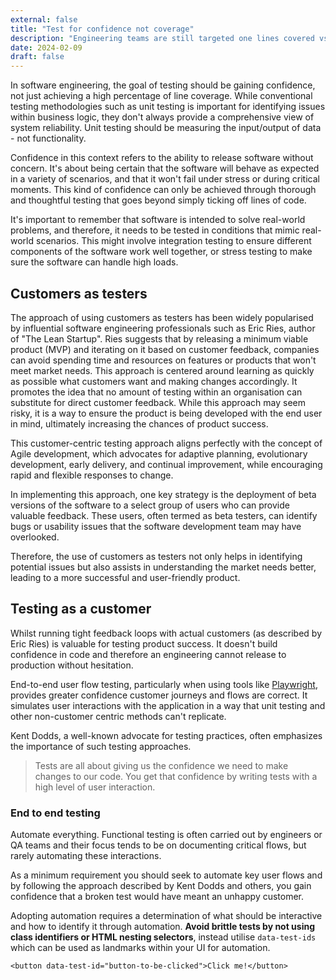 ```yaml
---
external: false
title: "Test for confidence not coverage"
description: "Engineering teams are still targeted one lines covered vs confidence"
date: 2024-02-09
draft: false
---
```


In software engineering, the goal of testing should be gaining confidence, not just achieving a high percentage of line coverage. While conventional testing methodologies such as unit testing is important for identifying issues within business logic, they don't always provide a comprehensive view of system reliability. Unit testing should be measuring the input/output of data - not functionality.

Confidence in this context refers to the ability to release software without concern. It's about being certain that the software will behave as expected in a variety of scenarios, and that it won't fail under stress or during critical moments. This kind of confidence can only be achieved through thorough and thoughtful testing that goes beyond simply ticking off lines of code.

It's important to remember that software is intended to solve real-world problems, and therefore, it needs to be tested in conditions that mimic real-world scenarios. This might involve integration testing to ensure different components of the software work well together, or stress testing to make sure the software can handle high loads.

## Customers as testers

The approach of using customers as testers has been widely popularised by influential software engineering professionals such as Eric Ries, author of "The Lean Startup". Ries suggests that by releasing a minimum viable product (MVP) and iterating on it based on customer feedback, companies can avoid spending time and resources on features or products that won't meet market needs. This approach is centered around learning as quickly as possible what customers want and making changes accordingly. It promotes the idea that no amount of testing within an organisation can substitute for direct customer feedback. While this approach may seem risky, it is a way to ensure the product is being developed with the end user in mind, ultimately increasing the chances of product success.

This customer-centric testing approach aligns perfectly with the concept of Agile development, which advocates for adaptive planning, evolutionary development, early delivery, and continual improvement, while encouraging rapid and flexible responses to change.

In implementing this approach, one key strategy is the deployment of beta versions of the software to a select group of users who can provide valuable feedback. These users, often termed as beta testers, can identify bugs or usability issues that the software development team may have overlooked.

Therefore, the use of customers as testers not only helps in identifying potential issues but also assists in understanding the market needs better, leading to a more successful and user-friendly product.

## Testing as a customer

Whilst running tight feedback loops with actual customers (as described by Eric Ries) is valuable for testing product success. It doesn't build confidence in code and therefore an engineering cannot release to production without hesitation.

End-to-end user flow testing, particularly when using tools like [Playwright](https://playwright.dev/), provides greater confidence customer journeys and flows are correct. It simulates user interactions with the application in a way that unit testing and other non-customer centric methods can't replicate.

Kent Dodds, a well-known advocate for testing practices, often emphasizes the importance of such testing approaches.

> Tests are all about giving us the confidence we need to make changes to our code. You get that confidence by writing tests with a high level of user interaction.

### End to end testing

Automate everything. Functional testing is often carried out by engineers or QA teams and their focus tends to be on documenting critical flows, but rarely automating these interactions. 

As a minimum requirement you should seek to automate key user flows and by following the approach described by Kent Dodds and others, you gain confidence that a broken test would have meant an unhappy customer.

Adopting automation requires a determination of what should be interactive and how to identify it through automation. __Avoid brittle tests by not using class identifiers or HTML nesting selectors__, instead utilise `data-test-ids` which can be used as landmarks within your UI for automation.

```
<button data-test-id="button-to-be-clicked">Click me!</button>
```
